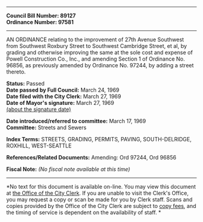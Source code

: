* * * * *  
  
**Council Bill Number: [](#h0)[](#h2)89127**   
**Ordinance Number: 97581**  
  
* * * * *  
  
AN ORDINANCE relating to the improvement of 27th Avenue Southwest from Southwest Roxbury Street to Southwest Cambridge Street, et al, by grading and otherwise improving the same at the sole cost and expense of Powell Construction Co., Inc., and amending Section 1 of Ordinance No. 96856, as previously amended by Ordinance No. 97244, by adding a street thereto.  
  
**Status:** Passed   
**Date passed by Full Council:** March 24, 1969   
**Date filed with the City Clerk:** March 27, 1969   
**Date of Mayor's signature:** March 27, 1969   
[(about the signature date)](/~public/approvaldate.htm)   
  
  
**Date introduced/referred to committee:** March 17, 1969   
**Committee:** Streets and Sewers   
  
**Index Terms:** STREETS, GRADING, PERMITS, PAVING, SOUTH-DELRIDGE, ROXHILL, WEST-SEATTLE  
  
**References/Related Documents:** Amending: Ord 97244, Ord 96856  
  
**Fiscal Note:** *(No fiscal note available at this time)*  
  
* * * * *  
  
*No text for this document is available on-line. You may view this document at [the Office of the City Clerk](http://www.seattle.gov/leg/clerk/contactUs.htm). If you are unable to visit the Clerk's Office, you may request a copy or scan be made for you by Clerk staff. Scans and copies provided by the Office of the City Clerk are subject to [copy fees](http://clerk.seattle.gov/~public/clerkfees.htm), and the timing of service is dependent on the availability of staff. *  
  
  
